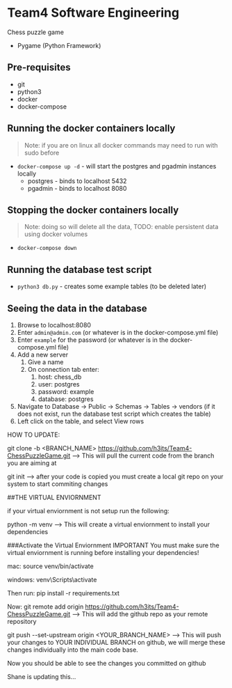 # Team4 Software Engineering

Chess puzzle game
- Pygame (Python Framework)

## Pre-requisites
- git
- python3
- docker
- docker-compose

## Running the docker containers locally

> Note: if you are on linux all docker commands may need to run with sudo before

- `docker-compose up -d` - will start the postgres and pgadmin instances locally
    - postgres - binds to localhost 5432
    - pgadmin - binds to localhost 8080

## Stopping the docker containers locally

> Note: doing so will delete all the data, TODO: enable persistent data using docker volumes

- `docker-compose down`

## Running the database test script

- `python3 db.py` - creates some example tables (to be deleted later)

## Seeing the data in the database

1. Browse to localhost:8080
1. Enter `admin@admin.com` (or whatever is in the docker-compose.yml file)
1. Enter `example` for the password (or whatever is in the docker-compose.yml file)
1. Add a new server
    1. Give a name 
    1. On connection tab enter:
        1. host: chess_db
        1. user: postgres
        1. password: example
        1. database: postgres
1. Navigate to Database -> Public -> Schemas -> Tables -> vendors (if it does not exist, run the database test script which creates the table)
1. Left click on the table, and select View rows


HOW TO UPDATE:

git clone -b <BRANCH_NAME> https://github.com/h3its/Team4-ChessPuzzleGame.git      --> This will pull the current code from the branch you are aiming at

git init --> after your code is copied you must create a local git repo on your system to start commiting changes

##THE VIRTUAL ENVIORNMENT

if your virtual enviornment is not setup run the following:

python -m venv      --> This will create a virtual enviornment to install your dependencies

###Activate the Virtual Enviornment IMPORTANT
You must make sure the virtual enviornment is running before installing your dependencies!

mac: source venv/bin/activate

windows: venv\Scripts\activate

Then run:
pip install -r requirements.txt

Now:
git remote add origin https://github.com/h3its/Team4-ChessPuzzleGame.git     --> This will add the github repo as your remote repository

git push --set-upstream origin <YOUR_BRANCH_NAME>   --> This will push your changes to YOUR INDIVIDUAL BRANCH on github, we will merge these changes individually into the main code base.

Now you should be able to see the changes you committed on github

Shane is updating this...
